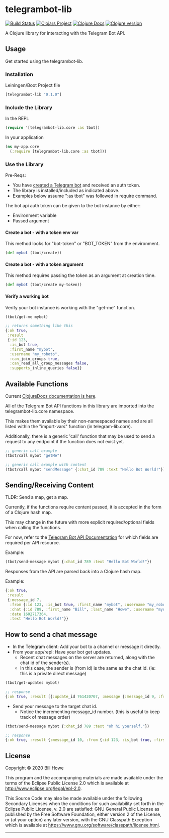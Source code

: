 # telegrambot-lib

[![Build Status][gh-actions-badge]][gh-actions] [![Clojars Project][clojars-badge]][clojars] [![Clojure Docs][cljdoc-badge]][cljdoc-link] [![Clojure version][clojure-v]](project.clj)

A Clojure library for interacting with the Telegram Bot API.

## Usage

Get started using the telegrambot-lib.

### Installation

Leiningen/Boot Project file

```clojure
[telegrambot-lib "0.1.0"]
```

### Include the Library

In the REPL

```clojure
(require '[telegrambot-lib.core :as tbot])
```

In your application

```clojure
(ns my-app.core
  (:require [telegrambot-lib.core :as tbot]))
```

### Use the Library

Pre-Reqs:

- You have [created a Telegram bot](https://core.telegram.org/bots#3-how-do-i-create-a-bot) and received an auth token.
- The library is installed/included as indicated above.
- Examples below assume ":as tbot" was followed in require command.

The bot api auth token can be given to the bot instance by either:

- Environment variable
- Passed argument

#### Create a bot - with a token env var

This method looks for "bot-token" or "BOT_TOKEN" from the environment.

```clojure
(def mybot (tbot/create))
```

#### Create a bot - with a token argument

This method requires passing the token as an argument at creation time.

```clojure
(def mybot (tbot/create my-token))
```

#### Verify a working bot

Verify your bot instance is working with the "get-me" function.

```clojure
(tbot/get-me mybot)

;; returns something like this
{:ok true,
 :result
 {:id 123,
  :is_bot true,
  :first_name "mybot",
  :username "my_roboto",
  :can_join_groups true,
  :can_read_all_group_messages false,
  :supports_inline_queries false}}
```

## Available Functions

Current [ClojureDocs documentation is here][cljdoc-link].

All of the Telegram Bot API functions in this library are imported into the telegrambot-lib.core namespace.

This makes them available by their non-namespaced names and are all listed within the "import-vars" function (in telegram-lib.core).

Additionally, there is a generic 'call' function that may be used to send a request to any endpoint if the function does not exist yet.

```clojure
;; generic call example
(tbot/call mybot "getMe")

;; generic call example with content
(tbot/call mybot "sendMessage" {:chat_id 789 :text "Hello Bot World!"})
```

## Sending/Receiving Content

TLDR: Send a map, get a map.

Currently, if the functions require content passed, it is accepted in the form of a Clojure hash map.

This may change in the future with more explicit required/optional fields when calling the functions.

For now, refer to the [Telegram Bot API Documentation](https://core.telegram.org/bots/api) for which fields are required per API resource.

Example:

```clojure
(tbot/send-message mybot {:chat_id 789 :text "Hello Bot World!"})
```

Responses from the API are parsed back into a Clojure hash map.

Example:

```clojure
{:ok true,
 :result
 {:message_id 7,
  :from {:id 123, :is_bot true, :first_name "mybot", :username "my_roboto"},
  :chat {:id 789, :first_name "Bill", :last_name "Howe", :username "myusername", :type "private"},
  :date 1602717364,
  :text "Hello Bot World!"}}
```

## How to send a chat message

- In the Telegram client: Add your bot to a channel or message it directly.
- From your app/repl: Have your bot get updates.
  - Recent chat messages on the server are returned, along with the chat id of the sender(s).
  - In this case, the sender is (from id) is the same as the chat id. (ie: this is a private direct message)

```clojure
(tbot/get-updates mybot)

;; response
{:ok true, :result [{:update_id 761420707, :message {:message_id 9, :from {:id 789, :is_bot false, :first_name "Bill", :last_name "Howe", :username "myusername", :language_code "en"}, :chat {:id 789, :first_name "Bill", :last_name "Howe", :username "myusername", :type "private"}, :date 1602815917, :text "oh hi"}}]}
```

- Send your message to the target chat id.
  - Notice the incrementing message_id number. (this is useful to keep track of message order)

```clojure
(tbot/send-message mybot {:chat_id 789 :text "oh hi yourself."})

;; response
{:ok true, :result {:message_id 10, :from {:id 123, :is_bot true, :first_name "mybot", :username "my_roboto"}, :chat {:id 789, :first_name "Bill", :last_name "Howe", :username "myusername", :type "private"}, :date 1602816282, :text "oh hi yourself."}}
```

## License

Copyright © 2020 Bill Howe

This program and the accompanying materials are made available under the
terms of the Eclipse Public License 2.0 which is available at
<http://www.eclipse.org/legal/epl-2.0>.

This Source Code may also be made available under the following Secondary
Licenses when the conditions for such availability set forth in the Eclipse
Public License, v. 2.0 are satisfied: GNU General Public License as published by
the Free Software Foundation, either version 2 of the License, or (at your
option) any later version, with the GNU Classpath Exception which is available
at <https://www.gnu.org/software/classpath/license.html>.

----

<!-- Named page links below: /-->

[gh-actions-badge]: https://github.com/wdhowe/telegrambot-lib/workflows/ci%2Fcd/badge.svg
[gh-actions]: https://github.com/wdhowe/telegrambot-lib/actions
[cljdoc-badge]: https://cljdoc.org/badge/telegrambot-lib/telegrambot-lib
[cljdoc-link]: https://cljdoc.org/d/telegrambot-lib/telegrambot-lib/CURRENT
[clojure-v]: https://img.shields.io/badge/clojure-1.10.0-blue.svg
[clojars]: https://clojars.org/telegrambot-lib
[clojars-badge]: https://img.shields.io/clojars/v/telegrambot-lib.svg
